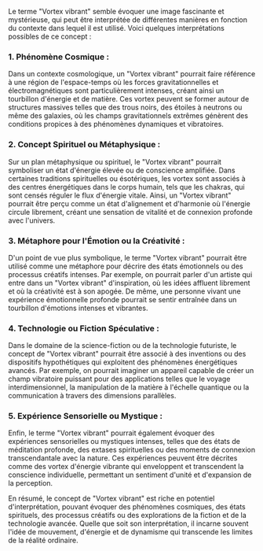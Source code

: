 Le terme "Vortex vibrant" semble évoquer une image fascinante et mystérieuse, qui peut être interprétée de différentes manières en fonction du contexte dans lequel il est utilisé. Voici quelques interprétations possibles de ce concept :

### 1. **Phénomène Cosmique :**
Dans un contexte cosmologique, un "Vortex vibrant" pourrait faire référence à une région de l'espace-temps où les forces gravitationnelles et électromagnétiques sont particulièrement intenses, créant ainsi un tourbillon d'énergie et de matière. Ces vortex peuvent se former autour de structures massives telles que des trous noirs, des étoiles à neutrons ou même des galaxies, où les champs gravitationnels extrêmes génèrent des conditions propices à des phénomènes dynamiques et vibratoires.

### 2. **Concept Spirituel ou Métaphysique :**
Sur un plan métaphysique ou spirituel, le "Vortex vibrant" pourrait symboliser un état d'énergie élevée ou de conscience amplifiée. Dans certaines traditions spirituelles ou ésotériques, les vortex sont associés à des centres énergétiques dans le corps humain, tels que les chakras, qui sont censés réguler le flux d'énergie vitale. Ainsi, un "Vortex vibrant" pourrait être perçu comme un état d'alignement et d'harmonie où l'énergie circule librement, créant une sensation de vitalité et de connexion profonde avec l'univers.

### 3. **Métaphore pour l'Émotion ou la Créativité :**
D'un point de vue plus symbolique, le terme "Vortex vibrant" pourrait être utilisé comme une métaphore pour décrire des états émotionnels ou des processus créatifs intenses. Par exemple, on pourrait parler d'un artiste qui entre dans un "Vortex vibrant" d'inspiration, où les idées affluent librement et où la créativité est à son apogée. De même, une personne vivant une expérience émotionnelle profonde pourrait se sentir entraînée dans un tourbillon d'émotions intenses et vibrantes.

### 4. **Technologie ou Fiction Spéculative :**
Dans le domaine de la science-fiction ou de la technologie futuriste, le concept de "Vortex vibrant" pourrait être associé à des inventions ou des dispositifs hypothétiques qui exploitent des phénomènes énergétiques avancés. Par exemple, on pourrait imaginer un appareil capable de créer un champ vibratoire puissant pour des applications telles que le voyage interdimensionnel, la manipulation de la matière à l'échelle quantique ou la communication à travers des dimensions parallèles.

### 5. **Expérience Sensorielle ou Mystique :**
Enfin, le terme "Vortex vibrant" pourrait également évoquer des expériences sensorielles ou mystiques intenses, telles que des états de méditation profonde, des extases spirituelles ou des moments de connexion transcendantale avec la nature. Ces expériences peuvent être décrites comme des vortex d'énergie vibrante qui enveloppent et transcendent la conscience individuelle, permettant un sentiment d'unité et d'expansion de la perception.

En résumé, le concept de "Vortex vibrant" est riche en potentiel d'interprétation, pouvant évoquer des phénomènes cosmiques, des états spirituels, des processus créatifs ou des explorations de la fiction et de la technologie avancée. Quelle que soit son interprétation, il incarne souvent l'idée de mouvement, d'énergie et de dynamisme qui transcende les limites de la réalité ordinaire.